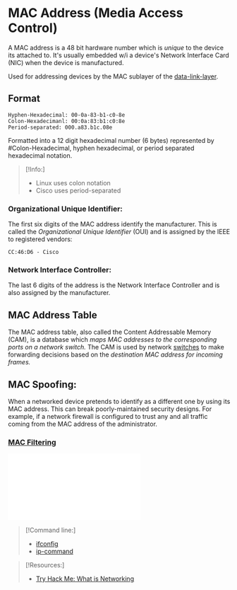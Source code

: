
# MAC Address (Media Access Control)
A MAC address is a 48 bit hardware number which is *unique* to the device its attached to. It's usually embedded w/i a device's Network Interface Card (NIC) when the device is manufactured.

Used for addressing devices by the MAC sublayer of the [data-link-layer](/networking/OSI/2-datalink/data-link-layer.md).
## Format
```
Hyphen-Hexadecimal: 00-0a-83-b1-c0-8e
Colon-Hexadecimanl: 00:0a:83:b1:c0:8e
Period-separated: 000.a83.b1c.08e
```
Formatted into a 12 digit hexadecimal number (6 bytes) represented by #Colon-Hexadecimal, hyphen hexadecimal, or period separated hexadecimal notation.

>[!Info:]
> - Linux uses colon notation
> - Cisco uses period-separated
### Organizational Unique Identifier:
The first six digits of the MAC address identify the manufacturer. This is called the *Organizational Unique Identifier* (OUI) and is assigned by the IEEE to registered vendors:
``` 
CC:46:D6 - Cisco
```
### Network Interface Controller:
The last 6 digits of the address is the Network Interface Controller and is also assigned by the manufacturer.
## MAC Address Table
The MAC address table, also called the Content Addressable Memory (CAM), is a database which *maps MAC addresses to the corresponding ports on a network switch.* The CAM is used by network [switches](switches.md) to make forwarding decisions based on the *destination MAC address for incoming frames.*
## MAC Spoofing:
When a networked device pretends to identify as a different one by using its MAC address. This can break poorly-maintained security designs. For example, if a network firewall is configured to trust any and all traffic coming from the MAC address of the administrator.
### [MAC Filtering](../1-physical/port-security.md#Mac%20Filtering)
![MAC Filtering](../1-physical/port-security.md#MAC%20Filtering)
>[!Command line:]
> - [ifconfig](ifconfig.md)
> - [ip-command](ip-command.md)

> [!Resources:]
> - [Try Hack Me: What is Networking](https://tryhackme.com/room/whatisnetworking)

